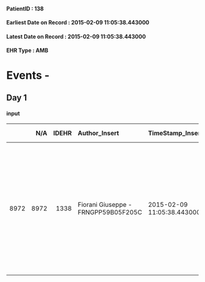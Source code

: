 
#### PatientID : 138
#### Earliest Date on Record : 2015-02-09 11:05:38.443000
#### Latest Date on Record : 2015-02-09 11:05:38.443000
#### EHR Type : AMB

# Events - 

## Day 1

#### input
|      |    N/A |   IDEHR | Author_Insert                       | TimeStamp_Insert           | EHRType   |   PatientID |   IDDigitalSignDocument | persone_vicine   |   Unnamed: 0_x.1 |   IDANAMNESI_SOCIALE | Patient   | FamigliaAltro   | Paziente_T   | FamigliaAltro_T   |   Non_Rilevabile_x.1 | Note_Non_Rilevabile_x.1   | opt_Problemi   | Note_I                                                                                                                                                                                                                                                                                                                                                                                                                                                                                                                  | chk_contr_sintomi   | chk_competenza                                 | opt_paziente_a   | opt_famiglia_a      | opt_adeguatezza   | opt_paziente_solo   | ds_note_con                                                                                                                                                                                      | Presenza_minori   | Caregiver_principale   | opt_capacita   | ds_familiari_coinv   | opt_necessario   | opt_presente   | opt_risorse_ec   | opt_paziente_psi   | opt_Ins_vol   | opt_paziente_ad   | opt_caregiver_ad   | opt_esenzione   | opt_inv_civile   | Needs     | Domestic partnership   | Fragility                    | opt_disponibilita_f   | opt_indennita_acc   | opt_legge   | opt_famiglia_psi   | opt_disponibilit_paz   |
|-----:|-------:|--------:|:------------------------------------|:---------------------------|:----------|------------:|------------------------:|:-----------------|-----------------:|---------------------:|:----------|:----------------|:-------------|:------------------|---------------------:|:--------------------------|:---------------|:------------------------------------------------------------------------------------------------------------------------------------------------------------------------------------------------------------------------------------------------------------------------------------------------------------------------------------------------------------------------------------------------------------------------------------------------------------------------------------------------------------------------|:--------------------|:-----------------------------------------------|:-----------------|:--------------------|:------------------|:--------------------|:-------------------------------------------------------------------------------------------------------------------------------------------------------------------------------------------------|:------------------|:-----------------------|:---------------|:---------------------|:-----------------|:---------------|:-----------------|:-------------------|:--------------|:------------------|:-------------------|:----------------|:-----------------|:----------|:-----------------------|:-----------------------------|:----------------------|:--------------------|:------------|:-------------------|:-----------------------|
| 8972 |   8972 |    1338 | Fiorani Giuseppe - FRNGPP59B05F205C | 2015-02-09 11:05:38.443000 | AMB       |         138 |                   16028 | N/A              |              168 |                  109 | No#0      | Si#1            | No#0         | Si#1              |                    0 | NR                        | Si#1           | Diagnosi recente per insorgenza di sintomi neurologici.Il pz ignora la patologia oncologica,andata a sovrapporsi a sintomi di decadimento cognitivo.La nipote Silvia Volta,vive a Torino,ma di fatto si occupa dell'assistenza,con regolari visite a Milano(in media 2 volte alla settimana),per l'assistenza.L'ho resa edotta della necessit√† di iscriverlo al SSN,con scelta di un medico:al momento il pz,pur in assenza di problemi economici,paga tutto ci√≤ che √® riferito al sanitario(esami,degenza,farmaci). | controllo sintomi#0 | competenza/capacit√† assistenziale caregiver#0 | Indefinite#2     | Sovradimensionate#0 | Si#1              | Si#1                | Il pz √® residente a Parigi,ma ha una casa anche a Milano,dove da qualche mese,per l'insorgenza dei sintomi correlati alla patologia oncologica all'encefalo,si √® stabilito con domiciliazione. | No#0              | La nipote Silvia       | Adeguato#0     | La nipote Silvia     | Si#1             | Si#1           | Adeguate#1       | No#0               | No#0          | Problematica#0    | Totale#2           | No#0            | No#0             | Clinici#0 | Badante#1              | sovraccarico assistenziale#4 | Si#1                  | No#0                | No#0        | No#0               | Si#1                   |


